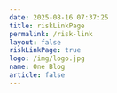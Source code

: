```yaml
---
date: 2025-08-16 07:37:25
title: riskLinkPage
permalink: /risk-link
layout: false
riskLinkPage: true
logo: /img/logo.jpg
name: One Blog
article: false
---
```

